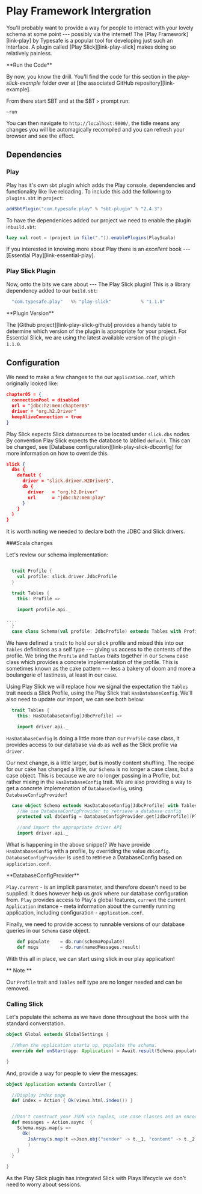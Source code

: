 # Play Framework Intergration

You'll probably want to provide a way for people to interact with your lovely schema at some point --- possibly via the internet!
The [Play Framework][link-play] by Typesafe is a popular tool for developing just such an interface.
A plugin called [Play Slick][link-play-slick] makes doing so relatively painless.

<div class="callout callout-info">
**Run the Code**

By now, you know the drill.
You'll find the code for this section in the _play-slick-example_ folder over at [the associated GitHub repository][link-example].

From there start SBT and at the SBT `>` prompt run:

~~~
~run
~~~

You can then navigate to `http://localhost:9000/`, the tidle means any changes you will be automagically recompiled and you can refresh your browser and see the effect.
</div>

<!--  I don't this this is needed:
Let's look at the steps needed to integrate with Play using the Play Slick Plugin.
-->

## Dependencies

### Play

Play has it's own `sbt` plugin which adds the Play console, dependencies and functionality like live reloading.
To include this add the following to `plugins.sbt` in `project`:

~~~ scala
addSbtPlugin("com.typesafe.play" % "sbt-plugin" % "2.4.3")
~~~

<!-- THIS IS AN ASSUMPTION -->
To have the dependenices added our project we need to enable the plugin in`build.sbt`:

~~~ scala
lazy val root = (project in file(".")).enablePlugins(PlayScala)
~~~

If you interested in knowing more about Play there is an *excellent* book --- [Essential Play][link-essential-play].


### Play Slick Plugin

Now, onto the bits we care about --- The Play Slick plugin!
This is a library dependency added to our `build.sbt`:

~~~ scala
  "com.typesafe.play"   %% "play-slick"           % "1.1.0"
~~~

<div class="callout callout-info">
**Plugin Version**

The [Github project][link-play-slick-github] provides a handy table to determine which version of the plugin is appropriate for your project. For Essential Slick, we are using the latest available version of the plugin - `1.1.0`.
</div>


## Configuration

We need to make a few changes to the our `application.conf`, which originally looked like:

``` json
chapter05 = {
  connectionPool = disabled
  url = "jdbc:h2:mem:chapter05"
  driver = "org.h2.Driver"
  keepAliveConnection = true
}
```

Play Slick expects Slick datasources to be located under `slick.dbs` nodes.
By convention Play Slick expects the database to lablled `default`.
This can be changed, see [Database configuration][link-play-slick-dbconfig] for more information on how to override this.

``` json
slick {
  dbs {
    default {
      driver = "slick.driver.H2Driver$",
      db {
        driver   = "org.h2.Driver"
        url      = "jdbc:h2:mem:play"
      }
    }
  }
}
```

It is worth noting we needed to declare both the JDBC and Slick drivers.

###Scala changes

Let's review our schema implementation:

``` scala

  trait Profile {
    val profile: slick.driver.JdbcProfile
  }

  trait Tables {
    this: Profile =>

    import profile.api._

....
  }
  case class Schema(val profile: JdbcProfile) extends Tables with Profile
```

We have defined a `trait` to hold our slick profile and mixed this into our `Tables` definitions as a self type --- giving us access to the contents of the  profile.
We bring the `Profile` and `Tables` traits together in our `Schema` case class which provides a concrete implementation of the profile.
This is sometimes known as the cake pattern ---  less a bakery of doom and more a boulangerie of tastiness, at least in our case.
<!-- Feel free to remove the last sentence, it tickled me at the time. -->


Using Play Slick we will replace how we signal the expectation the `Tables` trait needs a Slick Profile, using the Play Slick trait `HasDatabaseConfig`.
We'll also need to update our import, we can see both below:

``` scala
  trait Tables {
    this: HasDatabaseConfig[JdbcProfile] =>

    import driver.api._
```

`HasDatabaseConfig` is doing a little more than our `Profile` case class,
it provides access to our database via `db` as well as the Slick profile via `driver`.

Our next change, is a little larger, but is mostly content shuffling.
The recipe for our cake has changed a little,
our `Schema` is no longer a case class, but a case object.
This is because we are no longer passing in a Profile,
but rather mixing in the `HasDatabaseConfig` trait.
We are also providing a way to get a concrete implemenation of `DatabaseConfig`,
using  `DatabaseConfigProvider`!

``` scala
  case object Schema extends HasDatabaseConfig[JdbcProfile] with Tables {
    //We use DatabaseConfigProvider to retrieve a database config
    protected val dbConfig = DatabaseConfigProvider.get[JdbcProfile](Play.current)

    //and import the appropriate driver API
    import driver.api._
```

What is happening in the above snippet?
We have provide `HasDatabaseConfig` with a profile, by overriding the value `dbConfig`.
`DatabaseConfigProvider` is used to retrieve a DatabaseConfig based on `application.conf`.

<div>
**DatabaseConfigProvider**

`Play.current` - is an implicit parameter, and therefore doesn't need to be supplied.
It does however help us grok where our database configuration from.
`Play` provides access to Play's global features,
`current` the current `Application` instance - meta information about the currently running application,
including configuration - `application.conf`.

<!-- **TODO:Jesus, wept taht was long winded.**-->
</div>

Finally, we need to provide access to runnable versions of our database queries in our `Schema` case object.

~~~ scala
    def populate    = db.run(schemaPopulate)
    def msgs        = db.run(namedMessages.result)
~~~

With this all in place, we can start using slick in our play application!

** Note **

Our `Profile` trait and `Tables` self type are no longer needed and can be removed.


### Calling Slick

Let's populate the schema as we have done throughout the book with the standard converstation.

``` scala
object Global extends GlobalSettings {

  //When the application starts up, populate the schema.
  override def onStart(app: Application) = Await.result(Schema.populate, Duration.Inf)

}
```

And, provide a way for people to view the messages:


``` scala
object Application extends Controller {

  //Display index page
  def index = Action { Ok(views.html.index()) }


  //Don't construct your JSON via tuples, use case classes and an encoder.
  def messages = Action.async  {
    Schema.msgs.map{s =>
      Ok(
        JsArray(s.map(t =>Json.obj("sender" -> t._1, "content" -> t._2)))
        )
    }
  }

}
```

As the Play Slick plugin has integrated Slick with Plays lifecycle we don't need to worry about sessions.
